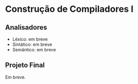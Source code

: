 # Construção de Compiladores I

## Analisadores

- Léxico: em breve
- Sintático: em breve
- Semântico: em breve

## Projeto Final

Em breve.

